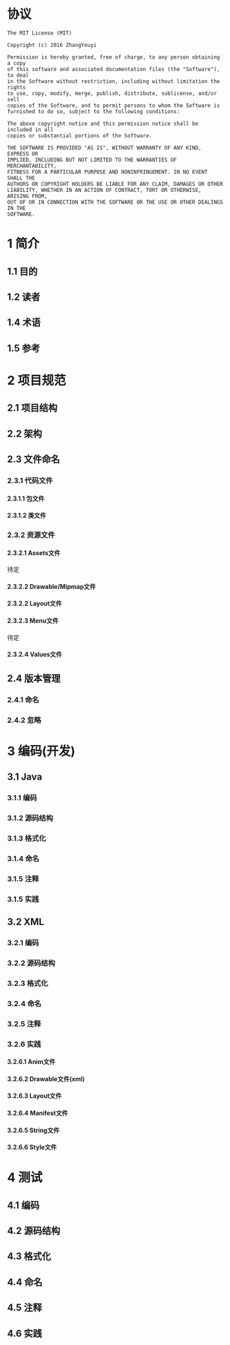 # 协议

```
The MIT License (MIT)

Copyright (c) 2016 ZhangYouyi

Permission is hereby granted, free of charge, to any person obtaining a copy
of this software and associated documentation files (the "Software"), to deal
in the Software without restriction, including without limitation the rights
to use, copy, modify, merge, publish, distribute, sublicense, and/or sell
copies of the Software, and to permit persons to whom the Software is
furnished to do so, subject to the following conditions:

The above copyright notice and this permission notice shall be included in all
copies or substantial portions of the Software.

THE SOFTWARE IS PROVIDED "AS IS", WITHOUT WARRANTY OF ANY KIND, EXPRESS OR
IMPLIED, INCLUDING BUT NOT LIMITED TO THE WARRANTIES OF MERCHANTABILITY,
FITNESS FOR A PARTICULAR PURPOSE AND NONINFRINGEMENT. IN NO EVENT SHALL THE
AUTHORS OR COPYRIGHT HOLDERS BE LIABLE FOR ANY CLAIM, DAMAGES OR OTHER
LIABILITY, WHETHER IN AN ACTION OF CONTRACT, TORT OR OTHERWISE, ARISING FROM,
OUT OF OR IN CONNECTION WITH THE SOFTWARE OR THE USE OR OTHER DEALINGS IN THE
SOFTWARE.

```

# 1 简介
## 1.1 目的
## 1.2 读者
## 1.4 术语
## 1.5 参考

# 2 项目规范

## 2.1 项目结构

## 2.2 架构

## 2.3 文件命名

### 2.3.1 代码文件

#### 2.3.1.1 包文件

#### 2.3.1.2 类文件

### 2.3.2 资源文件

#### 2.3.2.1 Assets文件

待定

#### 2.3.2.2 Drawable/Mipmap文件

#### 2.3.2.2 Layout文件

#### 2.3.2.3 Menu文件

待定

#### 2.3.2.4 Values文件

## 2.4 版本管理

### 2.4.1 命名

### 2.4.2 忽略


# 3 编码(开发)
## 3.1 Java
### 3.1.1 编码

### 3.1.2 源码结构

### 3.1.3 格式化

### 3.1.4 命名

### 3.1.5 注释

### 3.1.5 实践

## 3.2 XML

### 3.2.1 编码

### 3.2.2 源码结构

### 3.2.3 格式化

### 3.2.4 命名

### 3.2.5 注释

### 3.2.6 实践

#### 3.2.6.1 Anim文件

#### 3.2.6.2 Drawable文件(xml)

#### 3.2.6.3 Layout文件

#### 3.2.6.4 Manifest文件

#### 3.2.6.5 String文件

#### 3.2.6.6 Style文件

# 4 测试
## 4.1 编码

## 4.2 源码结构

## 4.3 格式化

## 4.4 命名

## 4.5 注释

## 4.6 实践
